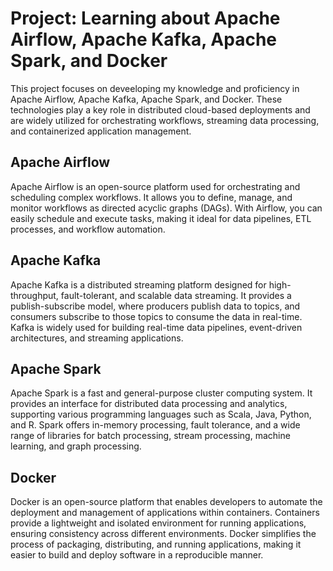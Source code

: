 # Project: Learning about Apache Airflow, Apache Kafka, Apache Spark, and Docker

This project focuses on deveeloping my knowledge and proficiency in Apache Airflow, Apache Kafka, Apache Spark, and Docker. These technologies play a key role in distributed cloud-based deployments and are widely utilized for orchestrating workflows, streaming data processing, and containerized application management.

## Apache Airflow
Apache Airflow is an open-source platform used for orchestrating and scheduling complex workflows. It allows you to define, manage, and monitor workflows as directed acyclic graphs (DAGs). With Airflow, you can easily schedule and execute tasks, making it ideal for data pipelines, ETL processes, and workflow automation.

## Apache Kafka
Apache Kafka is a distributed streaming platform designed for high-throughput, fault-tolerant, and scalable data streaming. It provides a publish-subscribe model, where producers publish data to topics, and consumers subscribe to those topics to consume the data in real-time. Kafka is widely used for building real-time data pipelines, event-driven architectures, and streaming applications.

## Apache Spark
Apache Spark is a fast and general-purpose cluster computing system. It provides an interface for distributed data processing and analytics, supporting various programming languages such as Scala, Java, Python, and R. Spark offers in-memory processing, fault tolerance, and a wide range of libraries for batch processing, stream processing, machine learning, and graph processing.

## Docker
Docker is an open-source platform that enables developers to automate the deployment and management of applications within containers. Containers provide a lightweight and isolated environment for running applications, ensuring consistency across different environments. Docker simplifies the process of packaging, distributing, and running applications, making it easier to build and deploy software in a reproducible manner.
